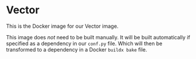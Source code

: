 # Vector

This is the Docker image for our Vector image.

This image does _not_ need to be built manually.
It will be built automatically if specified as a dependency in our `conf.py` file.
Which will then be transformed to a dependency in a Docker `buildx bake` file.  

